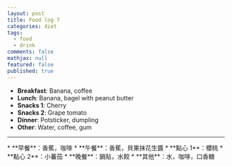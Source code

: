 ```yaml
---
layout: post
title: Food log 7
categories: diet
tags: 
  - food
  - drink
comments: false
mathjax: null
featured: false
published: true
---
```


* **Breakfast**: Banana, coffee
* **Lunch**: Banana, bagel with peanut butter
* **Snacks 1**: Cherry
* **Snacks 2**: Grape tomato
* **Dinner**: Potsticker, dumpling
* **Other**: Water, coffee, gum
<hr>
* **早餐**：香蕉，咖啡
* **午餐**：香蕉，貝果抹花生醬
* **點心 1**：櫻桃
* **點心 2**：小蕃茄
* **晚餐**：鍋貼，水餃
* **其他**：水，咖啡，口香糖
